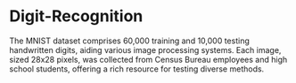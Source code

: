 # Digit-Recognition
The MNIST dataset comprises 60,000 training and 10,000 testing handwritten digits, aiding various image processing systems. Each image, sized 28x28 pixels, was collected from Census Bureau employees and high school students, offering a rich resource for testing diverse methods.
